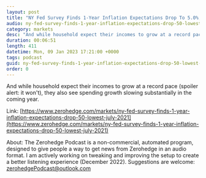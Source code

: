 ```yaml
---
layout: post
title: "NY Fed Survey Finds 1-Year Inflation Expectations Drop To 5.0%, Lowest Since July 2021"
audio: ny-fed-survey-finds-1-year-inflation-expectations-drop-50-lowest-july-2021-0
category: markets
desc: "And while household expect their incomes to grow at a record pace (spoiler alert: it won't), they also see spending growth slowing substantially in the coming year."
duration: 00:06:51
length: 411
datetime: Mon, 09 Jan 2023 17:21:00 +0000
tags: podcast
guid: ny-fed-survey-finds-1-year-inflation-expectations-drop-50-lowest-july-2021-0
order: 0
---
```

And while household expect their incomes to grow at a record pace (spoiler alert: it won't), they also see spending growth slowing substantially in the coming year.

Link: [https://www.zerohedge.com/markets/ny-fed-survey-finds-1-year-inflation-expectations-drop-50-lowest-july-2021](https://www.zerohedge.com/markets/ny-fed-survey-finds-1-year-inflation-expectations-drop-50-lowest-july-2021)

About: The Zerohedge Podcast is a non-commercial, automated program, designed to give people a way to get news from Zerohedge in an audio format.  I am actively working on tweaking and improving the setup to create a better listening experience (December 2022).  Suggestions are welcome: [zerohedgePodcast@outlook.com](mailto:zerohedgePodcast@outlook.com)